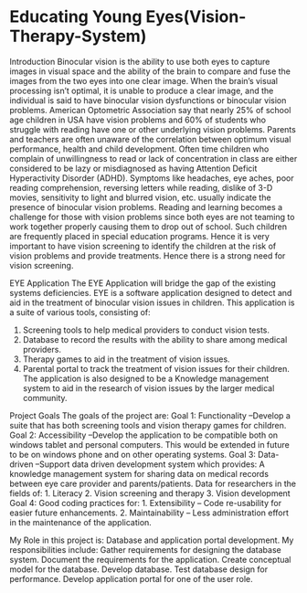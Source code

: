 Educating Young Eyes(Vision-Therapy-System)
=====================
Introduction
Binocular vision is the ability to use both eyes to capture images in visual space and the ability of the brain to compare and fuse the images from the two eyes into one clear image. When the brain’s visual processing isn’t optimal, it is unable to produce a clear image, and the individual is said to have binocular vision dysfunctions or binocular vision problems.
American Optometric Association say that nearly 25% of school age children in USA have vision problems and 60% of students who struggle with reading have one or other underlying vision problems. Parents and teachers are often unaware of the correlation between optimum visual performance, health and child development. Often time children who complain of unwillingness to read or lack of concentration in class are either considered to be lazy or misdiagnosed as having Attention Deficit Hyperactivity Disorder (ADHD). Symptoms like headaches, eye aches, poor reading comprehension, reversing letters while reading, dislike of 3-D movies, sensitivity to light and blurred vision, etc. usually indicate the presence of binocular vision problems. 
Reading and learning becomes a challenge for those with vision problems since both eyes are not teaming to work together properly causing them to drop out of school. Such children are frequently placed in special education programs.  Hence it is very important to have vision screening to identify the children at the risk of vision problems and provide treatments. Hence there is a strong need for vision screening.

EYE Application
The EYE Application will bridge the gap of the existing systems deficiencies. 
EYE is a software application designed to detect and aid in the treatment of binocular vision issues in children. This application is a suite of various tools, consisting of:
1. Screening tools to help medical providers to conduct vision tests. 
2. Database to record the results with the ability to share among medical providers.
3. Therapy games to aid in the treatment of vision issues.
4. Parental portal to track the treatment of vision issues for their children. 
The application is also designed to be a Knowledge management system to aid in the research of vision issues by the larger medical community. 


Project Goals
The goals of the project are:
Goal 1: Functionality –Develop a suite that has both screening tools and vision therapy games for children.
Goal 2: Accessibility –Develop the application to be compatible both on windows tablet and personal computers. This would be extended in future to be on windows phone and on other operating systems. 
Goal 3: Data-driven –Support data driven development system which provides:
A knowledge management system for sharing data on medical records between eye care provider and parents/patients.
Data for researchers in the fields of:
            1.  Literacy
            2.  Vision screening and therapy
            3.  Vision development
Goal 4: Good coding practices for:
            1.  Extensibility – Code re-usability for easier future enhancements.
            2.  Maintainability – Less administration effort in the maintenance of the application.
            


My Role in this project is:
          Database and application portal development.
          My responsibilities include:
Gather requirements for designing the database system.
Document the requirements for the application.
Create conceptual model for the database.
Develop database.
Test database design for performance.
Develop application portal for one of the user role.

